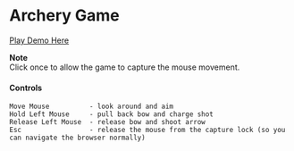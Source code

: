 # Archery Game  

[Play Demo Here](https://bitwitch.github.io/archery)  
  
**Note**   
Click once to allow the game to capture the mouse movement.   

#### Controls  
```
Move Mouse          - look around and aim
Hold Left Mouse     - pull back bow and charge shot
Release Left Mouse  - release bow and shoot arrow
Esc                 - release the mouse from the capture lock (so you can navigate the browser normally)
```

